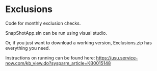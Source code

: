 # Exclusions
Code for monthly exclusion checks.

SnapShotApp.sln can be run using visual studio.

Or, if you just want to download a working version, Exclusions.zip has everything you need.

Instructions on running can be found here: https://usu.service-now.com/kb_view.do?sysparm_article=KB0015148
